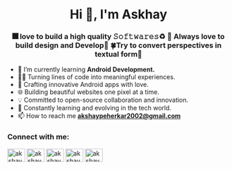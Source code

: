 
<h1 align="center">Hi 👋, I'm Askhay</h1>
<h3 align="center">🎆 love to build a high quality 𝚂𝚘𝚏𝚝𝚠𝚊𝚛𝚎𝚜♻️  💫 Always love to build design and Develop💫 🍀Try to convert perspectives in textual form🌻</h3>







- 🌱 I’m currently learning **Android Development.**
- 👨‍💻 Turning lines of code into meaningful experiences.
- 📱 Crafting innovative Android apps with love.
- 🌐 Building beautiful websites one pixel at a time.
- 💡 Committed to open-source collaboration and innovation.
- 🔧 Constantly learning and evolving in the tech world.
- 📫 How to reach me **akshaypeherkar2002@gmail.com**

<h3 align="left">Connect with me:</h3>
<p align="left">

<a href="https://linkedin.com/in/akshaypeherkar" target="blank"><img align="center" src="https://raw.githubusercontent.com/rahuldkjain/github-profile-readme-generator/master/src/images/icons/Social/linked-in-alt.svg" alt="akshaypeherkar" height="30" width="40" /></a>
<a href="https://twitter.com/akshaypeherkar" target="blank"><img align="center" src="https://raw.githubusercontent.com/rahuldkjain/github-profile-readme-generator/master/src/images/icons/Social/twitter.svg" alt="akshaypeherkar" height="30" width="40" /></a>
<a href="https://instagram.com/akshaypeherkar" target="blank"><img align="center" src="https://raw.githubusercontent.com/rahuldkjain/github-profile-readme-generator/master/src/images/icons/Social/instagram.svg" alt="akshaypeherkar" height="30" width="40" /></a>
<a href="https://www.leetcode.com/akshaypeherkar2002" target="blank"><img align="center" src="https://raw.githubusercontent.com/rahuldkjain/github-profile-readme-generator/master/src/images/icons/Social/leet-code.svg" alt="akshaypeherkar2002" height="30" width="40" /></a>
<a href="https://dev.to/akshayp02" target="blank"><img align="center" src="https://raw.githubusercontent.com/rahuldkjain/github-profile-readme-generator/master/src/images/icons/Social/devto.svg" alt="akshayp02" height="30" width="40" /></a>
</p>

